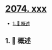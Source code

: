 # [2074. xxx](https://github.com/Tdahuyou/TNotes.leetcode/tree/main/notes/2074.%20xxx)

<!-- region:toc -->

- [1. 📝 概述](#1--概述)

<!-- endregion:toc -->

## 1. 📝 概述
